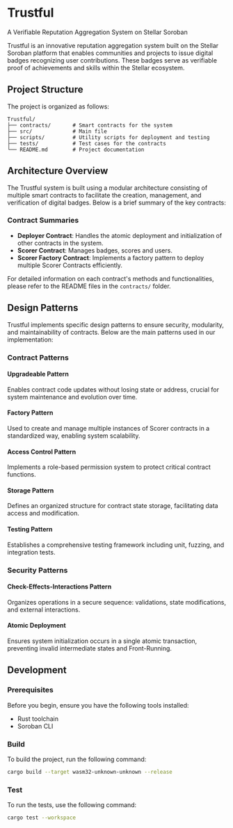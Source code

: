 # Trustful

A Verifiable Reputation Aggregation System on Stellar Soroban

Trustful is an innovative reputation aggregation system built on the Stellar Soroban platform that enables communities and projects to issue digital badges recognizing user contributions. These badges serve as verifiable proof of achievements and skills within the Stellar ecosystem.

## Project Structure

The project is organized as follows:

```
Trustful/
├── contracts/       # Smart contracts for the system
├── src/             # Main file
├── scripts/         # Utility scripts for deployment and testing
├── tests/           # Test cases for the contracts
└── README.md        # Project documentation
```

## Architecture Overview

The Trustful system is built using a modular architecture consisting of multiple smart contracts to facilitate the creation, management, and verification of digital badges. Below is a brief summary of the key contracts:

### Contract Summaries

- **Deployer Contract**: Handles the atomic deployment and initialization of other contracts in the system.
- **Scorer Contract**: Manages badges, scores and users.
- **Scorer Factory Contract**: Implements a factory pattern to deploy multiple Scorer Contracts efficiently.

For detailed information on each contract's methods and functionalities, please refer to the README files in the `contracts/` folder.

## Design Patterns

Trustful implements specific design patterns to ensure security, modularity, and maintainability of contracts. Below are the main patterns used in our implementation:

### Contract Patterns

#### Upgradeable Pattern
Enables contract code updates without losing state or address, crucial for system maintenance and evolution over time.

#### Factory Pattern
Used to create and manage multiple instances of Scorer contracts in a standardized way, enabling system scalability.

#### Access Control Pattern
Implements a role-based permission system to protect critical contract functions.

#### Storage Pattern
Defines an organized structure for contract state storage, facilitating data access and modification.

#### Testing Pattern
Establishes a comprehensive testing framework including unit, fuzzing, and integration tests.

### Security Patterns

#### Check-Effects-Interactions Pattern
Organizes operations in a secure sequence: validations, state modifications, and external interactions.

#### Atomic Deployment
Ensures system initialization occurs in a single atomic transaction, preventing invalid intermediate states and Front-Running.

## Development

### Prerequisites

Before you begin, ensure you have the following tools installed:
- Rust toolchain
- Soroban CLI

### Build

To build the project, run the following command:

```bash
cargo build --target wasm32-unknown-unknown --release
```

### Test

To run the tests, use the following command:

```bash
cargo test --workspace
```

